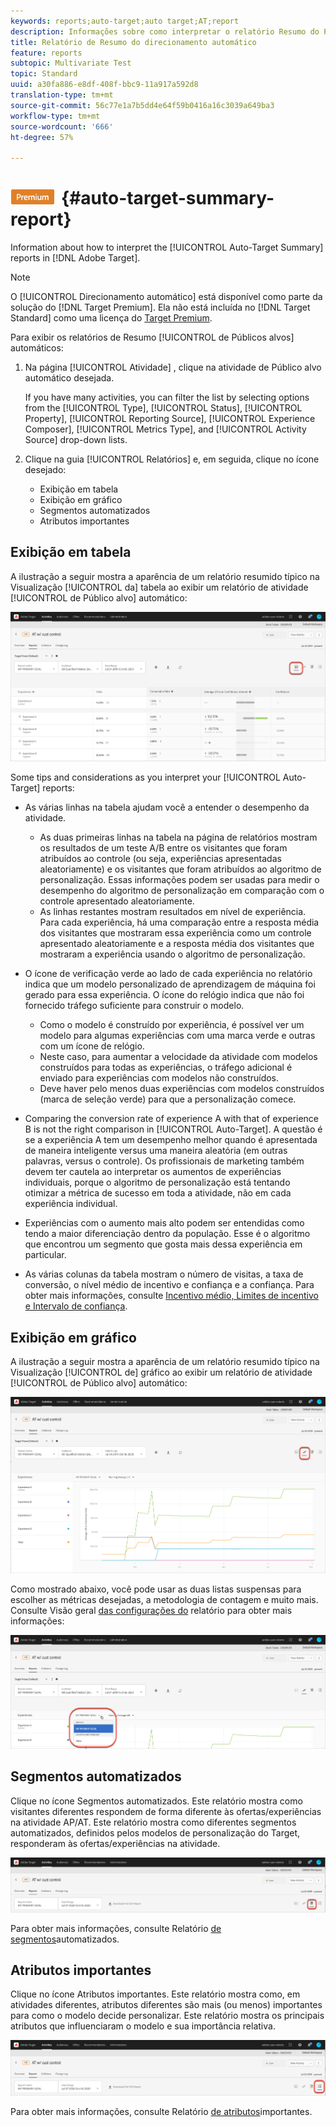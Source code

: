 ```yaml
---
keywords: reports;auto-target;auto target;AT;report
description: Informações sobre como interpretar o relatório Resumo do Público alvo automático no Adobe Target.
title: Relatório de Resumo do direcionamento automático
feature: reports
subtopic: Multivariate Test
topic: Standard
uuid: a30fa886-e8df-408f-bbc9-11a917a592d8
translation-type: tm+mt
source-git-commit: 56c77e1a7b5dd4e64f59b0416a16c3039a649ba3
workflow-type: tm+mt
source-wordcount: '666'
ht-degree: 57%

---
```



# ![Relatório de Resumo do Público alvo automático PREMIUM](/help/assets/premium.png){#auto-target-summary-report}

Information about how to interpret the [!UICONTROL Auto-Target Summary] reports in [!DNL Adobe Target].

>[!NOTE]
>
>O [!UICONTROL Direcionamento automático] está disponível como parte da solução do [!DNL Target Premium]. Ela não está incluída no [!DNL Target Standard] como uma licença do [Target Premium](/help/c-intro/intro.md#premium).

Para exibir os relatórios de Resumo [!UICONTROL de Públicos alvos] automáticos:

1. Na página [!UICONTROL Atividade] , clique na atividade de Público alvo  automático desejada.

   If you have many activities, you can filter the list by selecting options from the [!UICONTROL Type], [!UICONTROL Status], [!UICONTROL Property], [!UICONTROL Reporting Source], [!UICONTROL Experience Composer], [!UICONTROL Metrics Type], and [!UICONTROL Activity Source] drop-down lists.

1. Clique na guia [!UICONTROL Relatórios] e, em seguida, clique no ícone desejado:

   * Exibição em tabela 
   * Exibição em gráfico
   * Segmentos automatizados
   * Atributos importantes

## Exibição em tabela 

A ilustração a seguir mostra a aparência de um relatório resumido típico na Visualização [!UICONTROL da] tabela ao exibir um relatório de atividade [!UICONTROL de Público alvo] automático:

![Relatório de visualização da tabela de Público alvo automático](/help/c-reports/assets/at-table-view.png)

Some tips and considerations as you interpret your [!UICONTROL Auto-Target] reports:

* As várias linhas na tabela ajudam você a entender o desempenho da atividade.

   * As duas primeiras linhas na tabela na página de relatórios mostram os resultados de um teste A/B entre os visitantes que foram atribuídos ao controle (ou seja, experiências apresentadas aleatoriamente) e os visitantes que foram atribuídos ao algoritmo de personalização. Essas informações podem ser usadas para medir o desempenho do algoritmo de personalização em comparação com o controle apresentado aleatoriamente.
   * As linhas restantes mostram resultados em nível de experiência. Para cada experiência, há uma comparação entre a resposta média dos visitantes que mostraram essa experiência como um controle apresentado aleatoriamente e a resposta média dos visitantes que mostraram a experiência usando o algoritmo de personalização.

* O ícone de verificação verde ao lado de cada experiência no relatório indica que um modelo personalizado de aprendizagem de máquina foi gerado para essa experiência. O ícone do relógio indica que não foi fornecido tráfego suficiente para construir o modelo.

   * Como o modelo é construído por experiência, é possível ver um modelo para algumas experiências com uma marca verde e outras com um ícone de relógio.
   * Neste caso, para aumentar a velocidade da atividade com modelos construídos para todas as experiências, o tráfego adicional é enviado para experiências com modelos não construídos.
   * Deve haver pelo menos duas experiências com modelos construídos (marca de seleção verde) para que a personalização comece.

* Comparing the conversion rate of experience A with that of experience B is not the right comparison in [!UICONTROL Auto-Target]. A questão é se a experiência A tem um desempenho melhor quando é apresentada de maneira inteligente versus uma maneira aleatória (em outras palavras, versus o controle). Os profissionais de marketing também devem ter cautela ao interpretar os aumentos de experiências individuais, porque o algoritmo de personalização está tentando otimizar a métrica de sucesso em toda a atividade, não em cada experiência individual.
* Experiências com o aumento mais alto podem ser entendidas como tendo a maior diferenciação dentro da população. Esse é o algoritmo que encontrou um segmento que gosta mais dessa experiência em particular.
* As várias colunas da tabela mostram o número de visitas, a taxa de conversão, o nível médio de incentivo e confiança e a confiança. Para obter mais informações, consulte [Incentivo médio, Limites de incentivo e Intervalo de confiança](/help/c-reports/c-report-settings/average-lift-bounds-and-confidence-interval.md).

## Exibição em gráfico

A ilustração a seguir mostra a aparência de um relatório resumido típico na Visualização [!UICONTROL de] gráfico ao exibir um relatório de atividade [!UICONTROL de Público alvo] automático:

![Relatório de visualização do gráfico de Público alvo automático](/help/c-reports/assets/at-graph-view.png)

Como mostrado abaixo, você pode usar as duas listas suspensas para escolher as métricas desejadas, a metodologia de contagem e muito mais. Consulte Visão geral [das configurações do](/help/c-reports/c-report-settings/report-settings.md) relatório para obter mais informações:

![Relatório de visualização do gráfico de Público alvo automático](/help/c-reports/assets/at-graph-view-2.png)

## Segmentos automatizados

Clique no ícone Segmentos  automatizados. Este relatório mostra como visitantes diferentes respondem de forma diferente às ofertas/experiências na atividade AP/AT. Este relatório mostra como diferentes segmentos automatizados, definidos pelos modelos de personalização do Target, responderam às ofertas/experiências na atividade.

![Ícone Segmentos automatizados](/help/c-reports/assets/icon-automated-sements.png)

Para obter mais informações, consulte Relatório [de segmentos](/help/c-reports/c-personalization-insights-reports/automated-segments-report.md)automatizados.

## Atributos importantes

Clique no ícone Atributos  importantes. Este relatório mostra como, em atividades diferentes, atributos diferentes são mais (ou menos) importantes para como o modelo decide personalizar. Este relatório mostra os principais atributos que influenciaram o modelo e sua importância relativa.

![Ícone de atributos importantes](/help/c-reports/assets/icon-important-attributes.png)

Para obter mais informações, consulte Relatório [de atributos](/help/c-reports/c-personalization-insights-reports/important-attributes-report.md)importantes.
